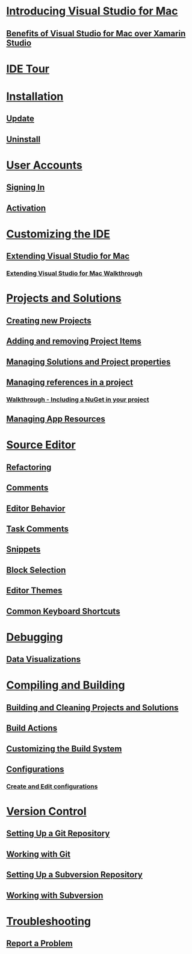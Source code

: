 # [Introducing Visual Studio for Mac](index.md)
## [Benefits of Visual Studio for Mac over Xamarin Studio](benefits-vsmac-over-xs.md)
# [IDE Tour](ide-tour.md)

# [Installation](installation.md)
## [Update](update.md)
## [Uninstall](uninstall.md)

# [User Accounts](user-accounts.md)
## [Signing In](signing-in.md)
## [Activation](activation.md)

# [Customizing the IDE](customizing-the-ide.md)
## [Extending Visual Studio for Mac](extending-visual-studio-mac.md)
### [Extending Visual Studio for Mac Walkthrough](extending-visual-studio-mac-walkthrough.md)


# [Projects and Solutions](projects-and-solutions.md)
## [Creating new Projects](create-new-projects.md)
## [Adding and removing Project Items](add-and-remove-project-items.md)
## [Managing Solutions and Project properties](managing-solutions-and-project-properties.md)
## [Managing references in a project](managing-references-in-a-project.md)
### [Walkthrough - Including a NuGet in your project](nuget-walkthrough.md)
## [Managing App Resources](managing-app-resources.md)

# [Source Editor](source-editor.md)
## [Refactoring](refactoring.md)
## [Comments](comments.md) 
## [Editor Behavior](editor-behavior.md) 
## [Task Comments](task-comments.md)
## [Snippets](snippets.md) 
## [Block Selection](block-selection.md)
## [Editor Themes](editor-themes.md)
## [Common Keyboard Shortcuts](keyboard-shortcuts.md)

# [Debugging](debugging.md)
## [Data Visualizations](data-visualizations.md)

# [Compiling and Building](compiling-and-building.md)
## [Building and Cleaning Projects and Solutions](building-and-cleaning-projects-and-solutions.md)
## [Build Actions](build-actions.md)
## [Customizing the Build System](customizing-build-system.md) 
## [Configurations](configurations.md) 
### [Create and Edit configurations](create-and-edit-configurations.md)

# [Version Control](version-control.md)
## [Setting Up a Git Repository](set-up-git-repository.md) 
## [Working with Git](working-with-git.md)
## [Setting Up a Subversion Repository](set-up-subversion-repository.md)
## [Working with Subversion](working-with-subversion.md)

# [Troubleshooting](troubleshooting.md)
## [Report a Problem](report-a-problem.md)
 
